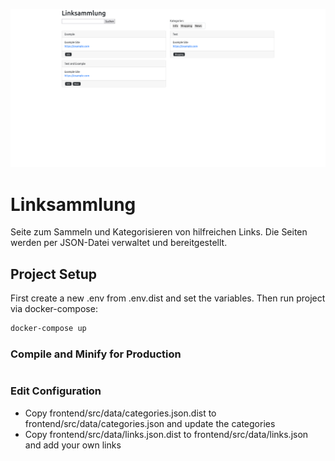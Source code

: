 ![Linksammlung Startseite](https://raw.githubusercontent.com/Fabian-Heinrich/linksammlung/main/.readme/Linksammlung.png)

# Linksammlung

Seite zum Sammeln und Kategorisieren von hilfreichen Links.
Die Seiten werden per JSON-Datei verwaltet und bereitgestellt.

## Project Setup

First create a new .env from .env.dist and set the variables. Then run project via docker-compose:

```sh
docker-compose up
```

### Compile and Minify for Production

```sh
```

### Edit Configuration

- Copy frontend/src/data/categories.json.dist to frontend/src/data/categories.json and update the categories
- Copy frontend/src/data/links.json.dist to frontend/src/data/links.json and add your own links
